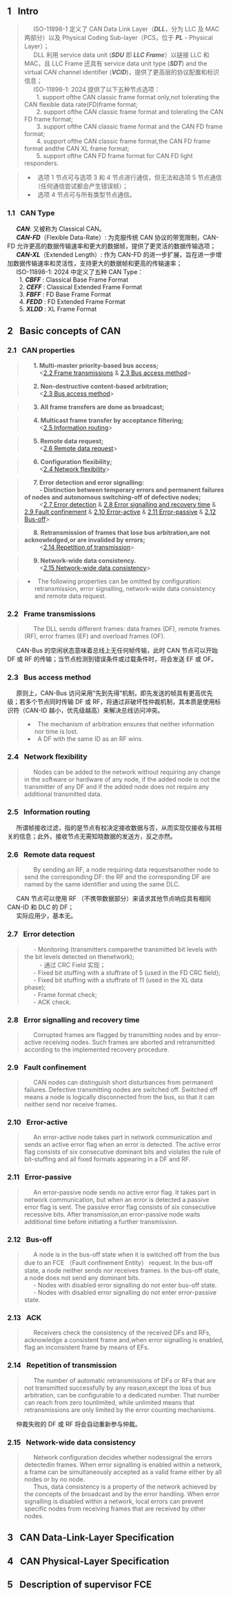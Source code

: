 ## 1 &#8194;Intro

>&#8194;&#8195;ISO-11898-1 定义了 CAN Data Link Layer（***DLL***，分为 LLC 及 MAC 两部分）以及 Physical Coding Sub-layer（PCS，位于 ***PL*** - Physical Layer）；  
&#8194;&#8195;DLL 利用 service data unit (***SDU*** 即 ***LLC Frame***）以链接 LLC 和 MAC，且 LLC Frame 还具有 service data unit type (***SDT***) and the virtual CAN
channel identifier (***VCID***)，提供了更高层的协议配置和标识信息；  
&#8194;&#8195;ISO-11898-1: 2024 提供了以下五种节点选项：  
&#8194;&#8194;&#8195;1. support ofthe CAN classic frame format only,not tolerating the CAN flexible data rate(FD)frame format;  
&#8194;&#8194;&#8195;2. support ofthe CAN classic frame format and tolerating the CAN FD frame format;  
&#8194;&#8194;&#8195;3. support ofthe CAN classic frame format and the CAN FD frame format;  
&#8194;&#8194;&#8195;4. support ofthe CAN classic frame format,the CAN FD frame format andthe CAN XL frame format;  
&#8194;&#8194;&#8195;5. support ofthe CAN FD frame format for CAN FD light responders.

>* &#8194;选项 1 节点可与选项 3 和 4 节点进行通信，但无法和选项 5 节点通信（任何通信尝试都会产生错误帧）；
>* &#8194;选项 4 节点可与所有类型节点通信。

### 1.1 &#8194;CAN Type

&#8194;&#8195;***CAN***: 又被称为 Classical CAN。  
&#8194;&#8195;***CAN-FD***（Flexible Data-Rate）: 为克服传统 CAN 协议的带宽限制，CAN-FD 允许更高的数据传输速率和更大的数据帧，提供了更灵活的数据传输选项；    
&#8194;&#8195;***CAN-XL***（Extended Length）: 作为 CAN-FD 的进一步扩展，旨在进一步增加数据传输速率和灵活性，支持更大的数据帧和更高的传输速率；  
&#8194;&#8195;ISO-11898-1: 2024 中定义了五种 CAN Type：  
&#8194;&#8194;&#8195;1. ***CBFF*** : Classical Base Frame Format  
&#8194;&#8194;&#8195;2. ***CEFF*** : Classical Extended Frame Format  
&#8194;&#8194;&#8195;3. ***FBFF*** : FD Base Frame Format  
&#8194;&#8194;&#8195;4. ***FEDD*** : FD Extended Frame Format  
&#8194;&#8194;&#8195;5. ***XLDD*** : XL Frame Format  

## 2 &#8194;Basic concepts of CAN

### 2.1 &#8194;CAN properties

>&#8194;&#8195;**1. Multi-master priority-based bus access;**  
&#8194;&#8195;&#8195;<[2.2 Frame transmissions](https://github.com/ONEOKCAT/Vehicle_Notes/blob/main/01_Control_Net/00_CAN/01_ISO-11898-1-2024_CAN.md#22-frame-transmissions) & [2.3 Bus access method](https://github.com/ONEOKCAT/Vehicle_Notes/blob/main/01_Control_Net/00_CAN/01_ISO-11898-1-2024_CAN.md#23-bus-access-method)>     

>&#8194;&#8195;**2. Non-destructive content-based arbitration;**  
&#8194;&#8195;&#8195;<[2.3 Bus access method](https://github.com/ONEOKCAT/Vehicle_Notes/blob/main/01_Control_Net/00_CAN/01_ISO-11898-1-2024_CAN.md#23-bus-access-method)>  

>&#8194;&#8195;**3. All frame transfers are done as broadcast;**

>&#8194;&#8195;**4. Multicast frame transfer by acceptance filtering;**  
>&#8194;&#8195;&#8195;<[2.5 Information routing](https://github.com/ONEOKCAT/Vehicle_Notes/blob/main/01_Control_Net/00_CAN/01_ISO-11898-1-2024_CAN.md#25-information-routing)>

>&#8194;&#8195;**5. Remote data request;**  
&#8194;&#8195;&#8195;<[2.6 Remote data request](https://github.com/ONEOKCAT/Vehicle_Notes/blob/main/01_Control_Net/00_CAN/01_ISO-11898-1-2024_CAN.md#26-remote-data-request)>

>&#8194;&#8195;**6. Configuration flexibility;**  
&#8194;&#8195;&#8195;<[2.4 Network flexibility](https://github.com/ONEOKCAT/Vehicle_Notes/blob/main/01_Control_Net/00_CAN/01_ISO-11898-1-2024_CAN.md#24-network-flexibility)>

>&#8194;&#8195;**7. Error detection and error signalling:**  
>&#8194;&#8195;&#8195;**- Distinction between temporary errors and permanent failures of nodes and autonomous switching-off of defective nodes;**  
&#8194;&#8195;&#8195;<[2.7 Error detection](https://github.com/ONEOKCAT/Vehicle_Notes/blob/main/01_Control_Net/00_CAN/01_ISO-11898-1-2024_CAN.md#27-error-detection)
& [2.8 Error signalling and recovery time](https://github.com/ONEOKCAT/Vehicle_Notes/blob/main/01_Control_Net/00_CAN/01_ISO-11898-1-2024_CAN.md#28-error-signalling-and-recovery-time)
& [2.9 Fault confinement](https://github.com/ONEOKCAT/Vehicle_Notes/blob/main/01_Control_Net/00_CAN/01_ISO-11898-1-2024_CAN.md#29-fault-confinement)
& [2.10 Error-active](https://github.com/ONEOKCAT/Vehicle_Notes/blob/main/01_Control_Net/00_CAN/01_ISO-11898-1-2024_CAN.md#210-error-active)
& [2.11 Error-passive](https://github.com/ONEOKCAT/Vehicle_Notes/blob/main/01_Control_Net/00_CAN/01_ISO-11898-1-2024_CAN.md#211-error-passive)
& [2.12 Bus-off](https://github.com/ONEOKCAT/Vehicle_Notes/blob/main/01_Control_Net/00_CAN/01_ISO-11898-1-2024_CAN.md#212-bus-off)>

>&#8194;&#8195;**8. Retransmission of frames that lose bus arbitration,are not acknowledged,or are invalided by errors;**  
&#8194;&#8195;&#8195;<[2.14 Repetition of transmission](https://github.com/ONEOKCAT/Vehicle_Notes/blob/main/01_Control_Net/00_CAN/01_ISO-11898-1-2024_CAN.md#214-repetition-of-transmission)>

>&#8194;&#8195;**9. Network-wide data consistency.**  
&#8194;&#8195;&#8195;<[2.15 Network-wide data consistency](https://github.com/ONEOKCAT/Vehicle_Notes/blob/main/01_Control_Net/00_CAN/01_ISO-11898-1-2024_CAN.md#215-network-wide-data-consistency)>

>* &#8194;The following properties can be omitted by configuration: retransmission, error signalling, network-wide data consistency and remote data request. 


### 2.2 &#8194;Frame transmissions

>&#8194;&#8195;The DLL sends different frames: data frames (DF), remote frames (RF), error frames (EF) and overload frames (OF).

&#8194;&#8195;CAN-Bus 的空闲状态意味着总线上无任何帧传输，此时 CAN 节点可以开始 DF 或 RF 的传输；当节点检测到错误条件或过载条件时，将会发送 EF 或 OF。

### 2.3 &#8194;Bus access method

&#8194;&#8195;原则上，CAN-Bus 访问采用“先到先得”机制，即先发送的帧具有更高优先级；若多个节点同时传输 DF 或 RF，将通过非破坏性仲裁机制，其本质是使用标识符（CAN-ID 越小，优先级越高）来解决总线访问冲突。

>* &#8194;The mechanism of arbitration ensures that neither information nor time is lost.
>* &#8194;A DF with the same ID as an RF wins.

### 2.4 &#8194;Network flexibility

>&#8194;&#8195;Nodes can be added to the network without requiring any change in the software or hardware of any node, if the added node is not the transmitter of any DF and if the added node does not require any additional transmitted data.

### 2.5 &#8194;Information routing

&#8194;&#8195;所谓帧接收过滤，指的是节点有权决定接收数据与否，从而实现仅接收与其相关的信息；此外，接收节点无需知晓数据的发送方，反之亦然。

### 2.6 &#8194;Remote data request

>&#8194;&#8195;By sending an RF, a node requiring data requestsanother node to send the corresponding DF: the RF and the corresponding DF are named by the same identifier and using the same DLC.

&#8194;&#8195;CAN 节点可以使用 RF （不携带数据部分）来请求其他节点响应具有相同 CAN-ID 和 DLC 的 DF；  
&#8194;&#8195;实际应用少，基本无。

### 2.7 &#8194;Error detection

>&#8194;&#8195;- Monitoring (transmitters comparethe transmitted bit levels with the bit levels detected on thenetwork);  
&#8194;&#8195;&#8195;- 通过 CRC Field 实现；  
&#8194;&#8195;- Fixed bit stuffing with a stuffrate of 5 (used in the FD CRC field);  
&#8194;&#8195;- Fixed bit stuffing with a stuffrate of 11 (used in the XL data phase);  
&#8194;&#8195;- Frame format check;  
&#8194;&#8195;- ACK check.

### 2.8 &#8194;Error signalling and recovery time

>&#8194;&#8195;Corrupted frames are flagged by transmitting nodes and by error-active receiving nodes. Such frames are
aborted and retransmitted according to the implemented recovery procedure.

### 2.9 &#8194;Fault confinement

>&#8194;&#8195;CAN nodes can distinguish short disturbances from permanent failures. Defective transmitting nodes are switched off. Switched off means a node is logically disconnected from the bus, so that it can neither send nor receive frames.

### 2.10 &#8194;Error-active

>&#8194;&#8195;An error-active node takes part in network communication and sends an active error flag when an error is detected. The active error flag consists of six consecutive dominant bits and violates the rule of bit-stuffing and all fixed formats appearing in a DF and RF.

### 2.11 &#8194;Error-passive

>&#8194;&#8195;An error-passive node sends no active error flag. It takes part in network communication, but when an error is detected a passive error flag is sent. The passive error flag consists of six consecutive recessive bits. After transmission,an error-passive node waits additional time before initiating a further transmission.

### 2.12 &#8194;Bus-off

>&#8194;&#8195;A node is in the bus-off state when it is switched off from the bus due to an FCE （Fault confinement Entity） request. In the bus-off state, a node neither sends nor receives frames. In the bus-off state, a node does not send any dominant bits.  
&#8194;&#8195;- Nodes with disabled error signalling do not enter bus-off state.  
>&#8194;&#8195;- Nodes with disabled error signalling do not enter error-passive state.

### 2.13 &#8194;ACK

>&#8194;&#8195;Receivers check the consistency of the received DFs and RFs, acknowledge a consistent frame and,when error signalling is enabled, flag an inconsistent frame by means of EFs.

### 2.14 &#8194;Repetition of transmission 

>&#8194;&#8195;The number of automatic retransmissions of DFs or RFs that are not transmitted successfully by any reason,except the loss of bus arbitration, can be configurable to a dedicated number. That number can reach from zero tounlimited, while unlimited means that retransmissions are only limited by the error counting mechanisms.

&#8194;&#8195;仲裁失败的 DF 或 RF 将会自动重新参与仲裁。

### 2.15 &#8194;Network-wide data consistency

>&#8194;&#8195;Network configuration decides whether nodessignal the errors detectedin frames. When error signalling is enabled within a network, a frame can be simultaneously accepted as a valid frame either by all nodes or by no node.  
&#8194;&#8195;Thus, data consistency is a property of the network achieved by the concepts of the broadcast and by the error handling. When error signalling is disabled within a network, local errors can prevent specific nodes from receiving frames that are received by other nodes.

## 3 &#8194;CAN Data-Link-Layer Specification

## 4 &#8194;CAN Physical-Layer Specification

## 5 &#8194;Description of supervisor FCE
